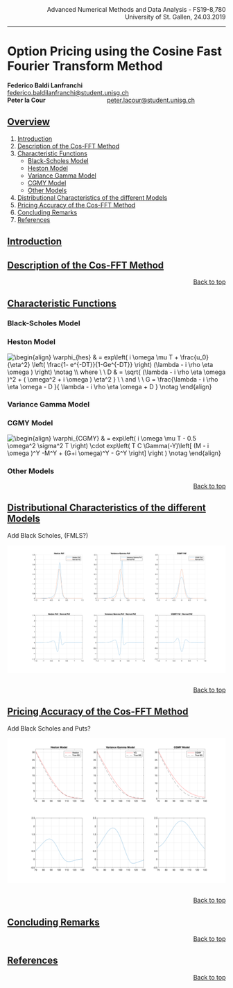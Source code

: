 <div align="right">
Advanced Numerical Methods and Data Analysis - FS19-8,780
<br>
University of St. Gallen, 24.03.2019
<br>
</div>

-------------



# Option Pricing using the Cosine Fast Fourier Transform Method


**Federico Baldi Lanfranchi** &nbsp; &nbsp; &nbsp; &nbsp; &nbsp; &nbsp; &nbsp; federico.baldilanfranchi@student.unisg.ch <br>
**Peter la Cour** &nbsp; &nbsp; &nbsp; &nbsp; &nbsp; &nbsp; &nbsp; &nbsp; &nbsp; &nbsp; &nbsp; &nbsp; &nbsp; &nbsp; &nbsp; &nbsp; &nbsp; &nbsp;peter.lacour@student.unisg.ch

## <div id="0"><a href="#0">Overview</a></div>

1. <a href="#2">Introduction</a>
2. <a href="#A2">Description of the Cos-FFT Method</a>
3. <a href="#B2">Characteristic Functions</a>
   * <a href="#BB1">Black-Scholes Model </a>
	* <a href="#BB2">Heston Model</a>
	* <a href="#BB3">Variance Gamma Model</a>
	* <a href="#BB4">CGMY Model</a>
	* <a href="#BB5">Other Models </a>
4. <a href="#C2">Distributional Characteristics of the different Models</a>
5. <a href="#D2">Pricing Accuracy of the Cos-FFT Method</a>
6. <a href="#E2">Concluding Remarks</a>
7. <a href="#F2"> References </a>


## <div id="2"> <a href="#0">Introduction  </a> </div>








## <div id="A2"> <a href="#0">Description of the Cos-FFT Method</a> </div>


<div align="right"><a href="#0">Back to top</a> </div>

## <div id="B2"> <a href="#0">Characteristic Functions</a> </div>

### <div id="BB1"> Black-Scholes Model </div>



### <div id="BB2"> Heston Model </div>


<img src="https://latex.codecogs.com/gif.latex?\begin{align}&space;\varphi_{hes}&space;&&space;=&space;exp\left(&space;i&space;\omega&space;\mu&space;T&space;&plus;&space;\frac{u_0}{\eta^2}&space;\left(&space;\frac{1-&space;e^{-DT}}{1-Ge^{-DT}}&space;\right)&space;(\lambda&space;-&space;i&space;\rho&space;\eta&space;\omega&space;)&space;\right)&space;\notag&space;\\&space;where&space;\&space;\&space;D&space;&&space;=&space;\sqrt{&space;(\lambda&space;-&space;i&space;\rho&space;\eta&space;\omega&space;)^2&space;&plus;&space;(&space;\omega^2&space;&plus;&space;i&space;\omega&space;)&space;\eta^2&space;}&space;\&space;\&space;and&space;\&space;\&space;G&space;=&space;\frac{\lambda&space;-&space;i&space;\rho&space;\eta&space;\omega&space;-&space;D&space;}{&space;\lambda&space;-&space;i&space;\rho&space;\eta&space;\omega&space;&plus;&space;D&space;}&space;\notag&space;\end{align}" title="\begin{align} \varphi_{hes} & = exp\left( i \omega \mu T + \frac{u_0}{\eta^2} \left( \frac{1- e^{-DT}}{1-Ge^{-DT}} \right) (\lambda - i \rho \eta \omega ) \right) \notag \\ where \ \ D & = \sqrt{ (\lambda - i \rho \eta \omega )^2 + ( \omega^2 + i \omega ) \eta^2 } \ \ and \ \ G = \frac{\lambda - i \rho \eta \omega - D }{ \lambda - i \rho \eta \omega + D } \notag \end{align}" />


### <div id="BB3"> Variance Gamma Model </div>





### <div id="BB4"> CGMY Model </div>

<img src="https://latex.codecogs.com/gif.latex?\begin{align}&space;\varphi_{CGMY}&space;&&space;=&space;exp\left(&space;i&space;\omega&space;\mu&space;T&space;-&space;0.5&space;\omega^2&space;\sigma^2&space;T&space;\right)&space;\cdot&space;exp\left(&space;T&space;C&space;\Gamma(-Y)\left[&space;(M&space;-&space;i&space;\omega&space;)^Y&space;-M^Y&space;&plus;&space;(G&plus;i&space;\omega)^Y&space;-&space;G^Y&space;\right]&space;\right&space;)&space;\notag&space;\end{align}" title="\begin{align} \varphi_{CGMY} & = exp\left( i \omega \mu T - 0.5 \omega^2 \sigma^2 T \right) \cdot exp\left( T C \Gamma(-Y)\left[ (M - i \omega )^Y -M^Y + (G+i \omega)^Y - G^Y \right] \right ) \notag \end{align}" />


### <div id="BB5"> Other Models </div>




<div align="right"><a href="#0">Back to top</a> </div>



## <div id="C2"> <a href="#0">Distributional Characteristics of the different Models</a> </div>

Add Black Scholes, (FMLS?)

<img src="Plots/DistributionPlots.png"
     alt="Call Option Plots"
     style="float: left; margin-right: 10px; padding-bottom: 30px;" />

<div align="right"><a href="#0">Back to top</a> </div>

## <div id="D2"> <a href="#0">Pricing Accuracy of the Cos-FFT Method</a> </div>

Add Black Scholes and Puts?

<img src="Plots/CallPlots.png"
     alt="Call Option Plots"
     style="float: left; margin-right: 10px; padding-bottom: 30px;" />



<div align="right"><a href="#0">Back to top</a> </div>


## <div id="E2"> <a href="#0">Concluding Remarks</a> </div>

<div align="right"><a href="#0">Back to top</a> </div>


## <div id="E2"> <a href="#0">References</a> </div>

<div align="right"><a href="#0">Back to top</a> </div>